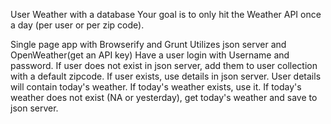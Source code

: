 User Weather with a database
Your goal is to only hit the Weather API once a day (per user or per zip code).

Single page app with Browserify and Grunt
Utilizes json server and OpenWeather(get an API key)
Have a user login with Username and password.
If user does not exist in json server, add them to user collection with a default zipcode.
If user exists, use details in json server.
User details will contain today's weather.
If today's weather exists, use it.
If today's weather does not exist (NA or yesterday), get today's weather and save to json server.